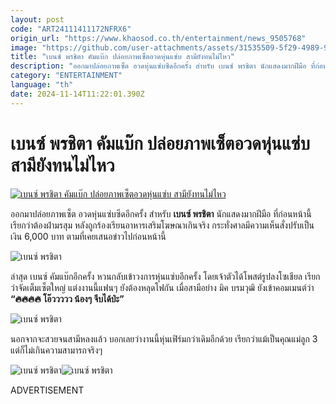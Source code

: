 ```yaml
---
layout: post
code: "ART24111411172NFRX6"
origin_url: "https://www.khaosod.co.th/entertainment/news_9505768"
image: "https://github.com/user-attachments/assets/31535509-5f29-4989-9967-d52975bfd455"
title: "เบนซ์ พรชิตา คัมแบ๊ก ปล่อยภาพเซ็ตอวดหุ่นแซ่บ สามียังทนไม่ไหว"
description: "ออกมาปล่อยภาพเซ็ต อวดหุ่นแซ่บซีดอีกครั้ง สำหรับ เบนซ์ พรชิตา นักแสดงมากฝีมือ ที่ก่อนหน้านี้ เรียกว่าต้องฝ่ามรสุม หลังถูกร้องเรียนอาหารเสริมโฆษณาเกินจริง"
category: "ENTERTAINMENT"
language: "th"
date: 2024-11-14T11:22:01.390Z
---
```


# เบนซ์ พรชิตา คัมแบ๊ก ปล่อยภาพเซ็ตอวดหุ่นแซ่บ สามียังทนไม่ไหว

[![เบนซ์ พรชิตา คัมแบ๊ก ปล่อยภาพเซ็ตอวดหุ่นแซ่บ สามียังทนไม่ไหว](https://www.khaosod.co.th/wpapp/uploads/2024/11/benz141167-5.jpg "เบนซ์ พรชิตา คัมแบ๊ก ปล่อยภาพเซ็ตอวดหุ่นแซ่บ สามียังทนไม่ไหว")](https://www.khaosod.co.th/wpapp/uploads/2024/11/benz141167-5.jpg)

ออกมาปล่อยภาพเซ็ต อวดหุ่นแซ่บซีดอีกครั้ง สำหรับ **เบนซ์ พรชิตา** นักแสดงมากฝีมือ ที่ก่อนหน้านี้ เรียกว่าต้องฝ่ามรสุม หลังถูกร้องเรียนอาหารเสริมโฆษณาเกินจริง กระทั่งศาลมีความเห็นสั่งปรับเป็นเงิน 6,000 บาท ตามที่เคยเสนอข่าวไปก่อนหน้านี้

![เบนซ์ พรชิตา](https://www.khaosod.co.th/wpapp/uploads/2024/11/benz141167-7.jpg)

ล่าสุด เบนซ์ คัมแบ๊กอีกครั้ง หวนกลับเข้าวงการหุ่นแซ่บอีกครั้ง โดยเจ้าตัวได้โพสต์รูปลงโซเชียล เรียกว่าจัดเต็มเซ็ตใหญ่ แต่งงานนี้แฟนๆ ยังต้องหลุดโฟกัน เมื่อสามีอย่าง มิค บรมวุฒิ ยังเข้าคอมเมนต์ว่า **“🔥🔥🔥🔥 โอ๊ววววว น้องๆ จีบได้ป่ะ”**

![เบนซ์ พรชิตา](https://www.khaosod.co.th/wpapp/uploads/2024/11/benz141167-2.jpg)

นอกจากจะสวยจนสามีหลงแล้ว บอกเลยว่างานนี้หุ่นเฟิร์มกว่าเดิมอีกด้วย เรียกว่าแม้เป็นคุณแม่ลูก 3 แต่ก็ไม่เกินความสามารถจริงๆ

![เบนซ์ พรชิตา](https://www.khaosod.co.th/wpapp/uploads/2024/11/benz141167-3.jpg)![เบนซ์ พรชิตา](https://www.khaosod.co.th/wpapp/uploads/2024/11/benz141167-8.jpg)

ADVERTISEMENT